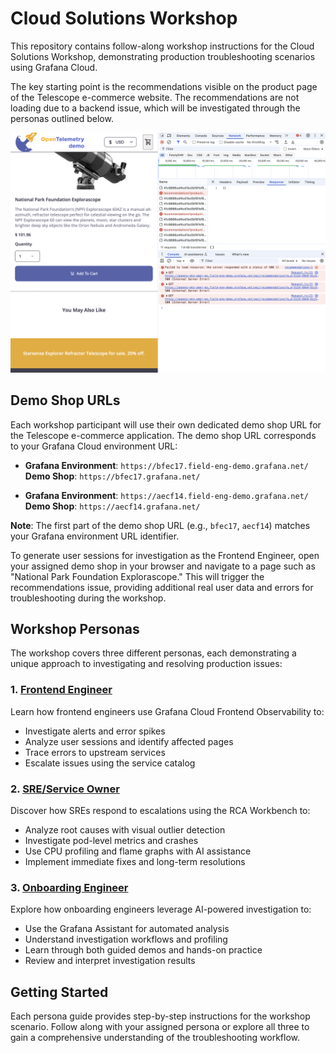 # Cloud Solutions Workshop

This repository contains follow-along workshop instructions for the Cloud Solutions Workshop, demonstrating production troubleshooting scenarios using Grafana Cloud. 

The key starting point is the recommendations visible on the product page of the Telescope e-commerce website. The recommendations are not loading due to a backend issue, which will be investigated through the personas outlined below.

![Browser error showing recommendations not loading on product page](image_assets/browser_error.png)

<!-- ## Prerequisites

Before starting the workshop, ensure the `recommendationCache` feature flag is toggled. This can be done by navigating to the Feature Flags dashboard in your Grafana Cloud instance and enabling the `recommendationCache` flag (you might need to scroll down in the table panel). The dashboard is located in the "Field Eng Otel Environment" folder. **After enabling the flag, it can take up to 10 minutes for the demo scenarios to function correctly.**

![Feature Flags dashboard with recommendationCache flag highlighted](image_assets/feature_flags.png) -->

## Demo Shop URLs

Each workshop participant will use their own dedicated demo shop URL for the Telescope e-commerce application. The demo shop URL corresponds to your Grafana Cloud environment URL:

- **Grafana Environment**: `https://bfec17.field-eng-demo.grafana.net/`
  **Demo Shop**: `https://bfec17.grafana.net/`

- **Grafana Environment**: `https://aecf14.field-eng-demo.grafana.net/`
  **Demo Shop**: `https://aecf14.grafana.net/`

**Note**: The first part of the demo shop URL (e.g., `bfec17`, `aecf14`) matches your Grafana environment URL identifier.

To generate user sessions for investigation as the Frontend Engineer, open your assigned demo shop in your browser and navigate to a page such as "National Park Foundation Explorascope." This will trigger the recommendations issue, providing additional real user data and errors for troubleshooting during the workshop.

## Workshop Personas

The workshop covers three different personas, each demonstrating a unique approach to investigating and resolving production issues:

### 1. [Frontend Engineer](./frontend-engineer-persona.md)
Learn how frontend engineers use Grafana Cloud Frontend Observability to:
- Investigate alerts and error spikes
- Analyze user sessions and identify affected pages
- Trace errors to upstream services
- Escalate issues using the service catalog

### 2. [SRE/Service Owner](./sre-service-owner-persona.md)
Discover how SREs respond to escalations using the RCA Workbench to:
- Analyze root causes with visual outlier detection
- Investigate pod-level metrics and crashes
- Use CPU profiling and flame graphs with AI assistance
- Implement immediate fixes and long-term resolutions

### 3. [Onboarding Engineer](./onboarding-engineer-persona.md)
Explore how onboarding engineers leverage AI-powered investigation to:
- Use the Grafana Assistant for automated analysis
- Understand investigation workflows and profiling
- Learn through both guided demos and hands-on practice
- Review and interpret investigation results

## Getting Started

Each persona guide provides step-by-step instructions for the workshop scenario. Follow along with your assigned persona or explore all three to gain a comprehensive understanding of the troubleshooting workflow.